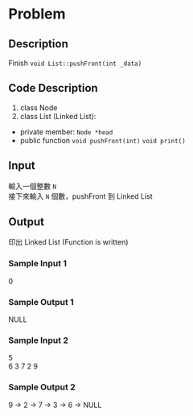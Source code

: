 # Problem

## Description

Finish ```void List::pushFront(int _data)```

## Code Description
1. class Node
2. class List (Linked List):
  * private member: ```Node *head```
  * public function ```void pushFront(int)``` ```void print()```

## Input

輸入一個整數 ```N``` 
<br>
接下來輸入 ```N``` 個數，pushFront 到 Linked List

## Output

印出 Linked List (Function is written)

### Sample Input 1

0

### Sample Output 1

NULL

### Sample Input 2

5
<br>
6 3 7 2 9

### Sample Output 2

9 -> 2 -> 7 -> 3 -> 6 -> NULL
